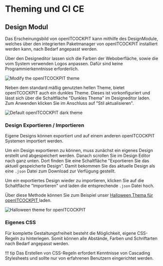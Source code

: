 # Theming und CI <span class="badge badge-primary badge-outlined" title="Community Edition">CE</span>

## Design Modul

Das Erscheinungsbild von openITCOCKPIT kann mithilfe des DesignModule, welches über den integrierten
Paketmanager von openITCOCKPIT installiert werden kann, nach Bedarf angepasst werden.

Über den Designeditor lassen sich die Farben der Weboberfläche, sowie die vom System verwenden Logos
anpassen. Dafür sind keine Programmierkenntnisse erforderlich.

![Modify the openITCOCKPIT theme](/images/openitcockpit-design-editor.png)

Neben dem standard mäßig genutzten hellen Theme, bietet openITCOCKPIT auch ein dunkles Theme.
Dieses ist vorkonfiguriert und lässt sich über die Schaltfläche "Dunkles Thema" im Designeditor laden.
Zum Anwenden klicken Sie im Anschluss auf "Stil aktualisieren".

![Default openITCOCKPIT dark theme](/images/openitcockpit-dark-theme.png)

### Design Exportieren / Importieren

Eigene Designs können exportiert und auf einem anderen openITCOCKPIT Systemen importiert werden.

Um ein Design exportieren zu können, muss zunächst ein eigenes Design erstellt und abgespeichert werden.
Danach scrollen Sie im Design Editor nach ganz unten. Dort finden Sie eine Schaltfläche
"Exportieren Sie das aktuell gespeicherte Design". Damit bekommen Sie das aktuelle Design als eine `.json` Datei zum Download zur Verfügung gestellt.

Um ein exportiertes Design wieder zu importieren, klicken Sie auf die Schaltfläche "Importieren" und laden die entsprechende `.json` Datei hoch.

Über diese Methode können Sie zum Beispiel unser [Halloween Thema für openITCOCKPIT ](https://github.com/openITCOCKPIT/oitc-halloween-theme) laden.

![Halloween theme for openITCOCKPIT](/images/openitcockpit-Halloween-login.jpg)

### Eigenes CSS

Für komplette Gestaltungsfreiheit besteht die Möglichkeit, eigene CSS-Regeln zu hinterlegen. Somit können alle Abstände, Farben und
Schriftarten nach Bedarf angepasst werden.

!!! tip
    Das Erstellen von CSS-Regeln erfordert Kenntnisse von Cascading Stylesheets und sollte nur von erfahrenen Benutzern
    eingerichtet werden.


